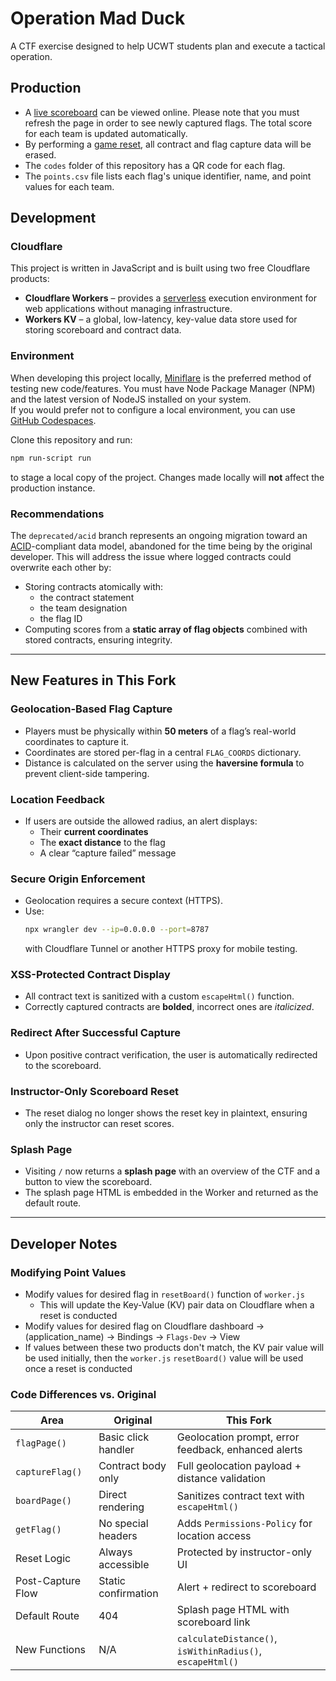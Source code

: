 # Operation Mad Duck
A CTF exercise designed to help UCWT students plan and execute a tactical operation.

## Production
- A [live scoreboard](https://operation.madduck.workers.dev/board) can be viewed online. Please note that you must refresh the page in order to see newly captured flags. The total score for each team is updated automatically.
- By performing a [game reset](https://operation.madduck.workers.dev/reset), all contract and flag capture data will be erased.
- The `codes` folder of this repository has a QR code for each flag.
- The `points.csv` file lists each flag's unique identifier, name, and point values for each team.

## Development
### Cloudflare
This project is written in JavaScript and is built using two free Cloudflare products:
- **Cloudflare Workers** – provides a [serverless](https://www.cloudflare.com/learning/serverless/what-is-serverless/) execution environment for web applications without managing infrastructure.
- **Workers KV** – a global, low-latency, key-value data store used for storing scoreboard and contract data.

### Environment
When developing this project locally, [Miniflare](https://miniflare.dev) is the preferred method of testing new code/features. You must have Node Package Manager (NPM) and the latest version of NodeJS installed on your system.  
If you would prefer not to configure a local environment, you can use [GitHub Codespaces](https://github.com/features/codespaces).  

Clone this repository and run:
```bash
npm run-script run
```
to stage a local copy of the project. Changes made locally will **not** affect the production instance.

### Recommendations
The `deprecated/acid` branch represents an ongoing migration toward an [ACID](https://en.wikipedia.org/wiki/ACID)-compliant data model, abandoned for the time being by the original developer. This will address the issue where logged contracts could overwrite each other by:
- Storing contracts atomically with:  
  - the contract statement  
  - the team designation  
  - the flag ID  
- Computing scores from a **static array of flag objects** combined with stored contracts, ensuring integrity.

---

## New Features in This Fork

### Geolocation-Based Flag Capture
- Players must be physically within **50 meters** of a flag’s real-world coordinates to capture it.
- Coordinates are stored per-flag in a central `FLAG_COORDS` dictionary.
- Distance is calculated on the server using the **haversine formula** to prevent client-side tampering.

### Location Feedback
- If users are outside the allowed radius, an alert displays:
  - Their **current coordinates**
  - The **exact distance** to the flag
  - A clear “capture failed” message

### Secure Origin Enforcement
- Geolocation requires a secure context (HTTPS).
- Use:
  ```bash
  npx wrangler dev --ip=0.0.0.0 --port=8787
  ```
  with Cloudflare Tunnel or another HTTPS proxy for mobile testing.

### XSS-Protected Contract Display
- All contract text is sanitized with a custom `escapeHtml()` function.
- Correctly captured contracts are **bolded**, incorrect ones are *italicized*.

### Redirect After Successful Capture
- Upon positive contract verification, the user is automatically redirected to the scoreboard.

### Instructor-Only Scoreboard Reset
- The reset dialog no longer shows the reset key in plaintext, ensuring only the instructor can reset scores.

### Splash Page
- Visiting `/` now returns a **splash page** with an overview of the CTF and a button to view the scoreboard.
- The splash page HTML is embedded in the Worker and returned as the default route.

---

## Developer Notes

### Modifying Point Values
- Modify values for desired flag in `resetBoard()` function of `worker.js`
  - This will update the Key-Value (KV) pair data on Cloudflare when a reset is conducted
- Modify values for desired flag on Cloudflare dashboard → (application_name) → Bindings → `Flags-Dev` → View
- If values between these two products don't match, the KV pair value will be used initially, then the `worker.js` `resetBoard()` value will be used once a reset is conducted

### Code Differences vs. Original

| Area | Original | This Fork |
|------|----------|-----------|
| `flagPage()` | Basic click handler | Geolocation prompt, error feedback, enhanced alerts |
| `captureFlag()` | Contract body only | Full geolocation payload + distance validation |
| `boardPage()` | Direct rendering | Sanitizes contract text with `escapeHtml()` |
| `getFlag()` | No special headers | Adds `Permissions-Policy` for location access |
| Reset Logic | Always accessible | Protected by instructor-only UI |
| Post-Capture Flow | Static confirmation | Alert + redirect to scoreboard |
| Default Route | 404 | Splash page HTML with scoreboard link |
| New Functions | N/A | `calculateDistance()`, `isWithinRadius()`, `escapeHtml()` |
